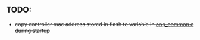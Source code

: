 ## TODO:

- ~~copy controller mac address stored in flash to variable in [app_common.c](components/app_common/app_common.c) during startup~~